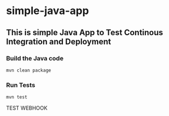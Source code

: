 # simple-java-app
## This is simple Java App to Test Continous Integration and Deployment

### Build the Java code
```mvn clean package```

### Run Tests
```mvn test```


TEST WEBHOOK
